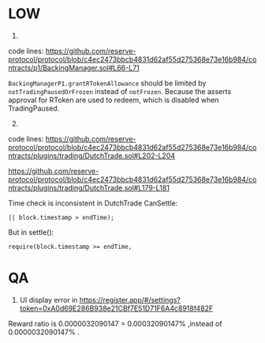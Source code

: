 # LOW
1. 
code lines: https://github.com/reserve-protocol/protocol/blob/c4ec2473bbcb4831d62af55d275368e73e16b984/contracts/p1/BackingManager.sol#L66-L71

`BackingManagerP1.grantRTokenAllowance` should be limited by `notTradingPausedOrFrozen` instead of `notFrozen`. Because the asserts approval for RToken are used to redeem, which is disabled when TradingPaused.

2. 
code lines: https://github.com/reserve-protocol/protocol/blob/c4ec2473bbcb4831d62af55d275368e73e16b984/contracts/plugins/trading/DutchTrade.sol#L202-L204

https://github.com/reserve-protocol/protocol/blob/c4ec2473bbcb4831d62af55d275368e73e16b984/contracts/plugins/trading/DutchTrade.sol#L179-L181


Time check is inconsistent in DutchTrade
CanSettle:
```
|| block.timestamp > endTime);
```
But in settle():
```
require(block.timestamp >= endTime,
```

# QA
1.  UI display error in https://register.app/#/settings?token=0xA0d69E286B938e21CBf7E51D71F6A4c8918f482F 

Reward ratio is 0.0000032090147 = 0.00032090147% ,instead of 0.0000032090147% .